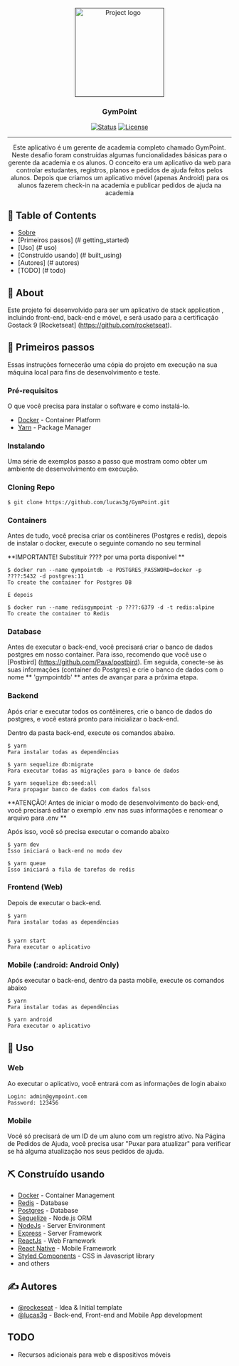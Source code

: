 <p align="center">
  <a href="" rel="noopener">
 <img width=200px src="https://github.com/Rocketseat/bootcamp-gostack-desafio-02/raw/master/.github/logo.png" alt="Project logo"></a>
</p>

<h3 align="center">GymPoint</h3>

<div align="center">

[![Status](https://img.shields.io/badge/status-active-success.svg)]()
[![License](https://img.shields.io/badge/license-MIT-blue.svg)](/LICENSE)

</div>

---

<p align="center"> Este aplicativo é um gerente de academia completo chamado GymPoint. <br> Neste desafio foram construídas algumas funcionalidades básicas para o gerente da academia e os alunos. O conceito era um aplicativo da web para controlar estudantes, registros, planos e pedidos de ajuda feitos pelos alunos. Depois que criamos um aplicativo móvel (apenas Android) para os alunos fazerem check-in na academia e publicar pedidos de ajuda na academia 
    <br> 
</p>

## 📝 Table of Contents

- [Sobre](#about)
- [Primeiros passos] (# getting_started)
- [Uso] (# uso)
- [Construído usando] (# built_using)
- [Autores] (# autores)
- [TODO] (# todo)

## 🧐 About <a name = "about"></a>

Este projeto foi desenvolvido para ser um aplicativo de stack application , incluindo front-end, back-end e móvel, e será usado para a certificação Gostack 9 [Rocketseat] (https://github.com/rocketseat).

## 🏁 Primeiros passos <a name = "getting_started"></a>

Essas instruções fornecerão uma cópia do projeto em execução na sua máquina local para fins de desenvolvimento e teste.

### Pré-requisitos

O que você precisa para instalar o software e como instalá-lo.

- [Docker](https://www.docker.com/) - Container Platform
- [Yarn](https://yarnpkg.com/lang/en/) - Package Manager

### Instalando

Uma série de exemplos passo a passo que mostram como obter um ambiente de desenvolvimento em execução.

### Cloning Repo

```
$ git clone https://github.com/lucas3g/GymPoint.git
```

### Containers

Antes de tudo, você precisa criar os contêineres (Postgres e redis), depois de instalar o docker, execute o seguinte comando no seu terminal

**IMPORTANTE! Substituir ???? por uma porta disponível **

```
$ docker run --name gympointdb -e POSTGRES_PASSWORD=docker -p ????:5432 -d postgres:11
To create the container for Postgres DB

E depois

$ docker run --name redisgympoint -p ????:6379 -d -t redis:alpine
To create the container to Redis

```

### Database

Antes de executar o back-end, você precisará criar o banco de dados postgres em nosso container. Para isso, recomendo que você use o [Postbird] (https://github.com/Paxa/postbird). Em seguida, conecte-se às suas informações (container do Postgres) e crie o banco de dados com o nome ** 'gympointdb' ** antes de avançar para a próxima etapa.

### Backend

Após criar e executar todos os contêineres, crie o banco de dados do postgres, e você estará pronto para inicializar o back-end.

Dentro da pasta back-end, execute os comandos abaixo.

```
$ yarn
Para instalar todas as dependências

$ yarn sequelize db:migrate
Para executar todas as migrações para o banco de dados

$ yarn sequelize db:seed:all
Para propagar banco de dados com dados falsos
```


**ATENÇÃO! Antes de iniciar o modo de desenvolvimento do back-end, você precisará editar o exemplo .env nas suas informações e renomear o arquivo para .env **

Após isso, você só precisa executar o comando abaixo

```
$ yarn dev
Isso iniciará o back-end no modo dev

$ yarn queue
Isso iniciará a fila de tarefas do redis
```

### Frontend (Web)

Depois de executar o back-end.

```
$ yarn
Para instalar todas as dependências


$ yarn start
Para executar o aplicativo
```

### Mobile (:android: Android Only)

Após executar o back-end, dentro da pasta mobile, execute os comandos abaixo

```
$ yarn
Para instalar todas as dependências

$ yarn android
Para executar o aplicativo
```

## 🎈 Uso<a name="usage"></a>

### Web

Ao executar o aplicativo, você entrará com as informações de login abaixo

```
Login: admin@gympoint.com
Password: 123456
```

### Mobile

Você só precisará de um ID de um aluno com um registro ativo.
Na Página de Pedidos de Ajuda, você precisa usar "Puxar para atualizar" para verificar se há alguma atualização nos seus pedidos de ajuda.

## ⛏️ Construído usando <a name = "built_using"></a>

- [Docker](https://www.docker.com/) - Container Management
- [Redis](https://redis.io/) - Database
- [Postgres](https://www.postgressql.org/) - Database
- [Sequelize](https://sequelize.org/) - Node.js ORM
- [NodeJs](https://nodejs.org/en/) - Server Environment
- [Express](https://expressjs.com/) - Server Framework
- [ReactJs](https://reactjs.org/) - Web Framework
- [React Native](https://react-native.org/) - Mobile Framework
- [Styled Components](https://www.styled-components.com/) - CSS in Javascript library
- and others

## ✍️ Autores <a name = "authors"></a>

- [@rockeseat](https://rocketseat.com.br/bootcamp) - Idea & Initial template
- [@lucas3g](https://github.com/lucas3g) - Back-end, Front-end and Mobile App development

## TODO <a name="todo"></a>

- Recursos adicionais para web e dispositivos móveis